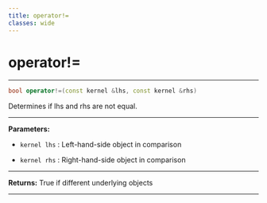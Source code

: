 ```yaml
---
title: operator!=
classes: wide
---
```

# operator!=

---

```cpp
bool operator!=(const kernel &lhs, const kernel &rhs)
```


Determines if lhs and rhs are not equal. 


---
**Parameters:**

 - `kernel lhs`
: Left-hand-side object in comparison 

 - `kernel rhs`
: Right-hand-side object in comparison 


---
**Returns:** True if different underlying objects 

---
